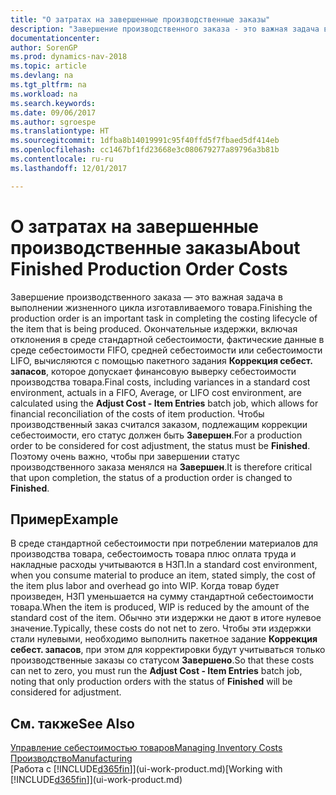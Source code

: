 ```yaml
---
title: "О затратах на завершенные производственные заказы"
description: "Завершение производственного заказа - это важная задача в выполнении жизненного цикла изготавливаемого товара. Окончательные издержки, включая отклонения в среде стандартной себестоимости, фактические данные в среде себестоимости FIFO, средней себестоимости или себестоимости LIFO, вычисляются с помощью пакетного задания **Коррекция себест. запасов**."
documentationcenter: 
author: SorenGP
ms.prod: dynamics-nav-2018
ms.topic: article
ms.devlang: na
ms.tgt_pltfrm: na
ms.workload: na
ms.search.keywords: 
ms.date: 09/06/2017
ms.author: sgroespe
ms.translationtype: HT
ms.sourcegitcommit: 1dfba8b14019991c95f40ffd5f7fbaed5df414eb
ms.openlocfilehash: cc1467bf1fd23668e3c080679277a89796a3b81b
ms.contentlocale: ru-ru
ms.lasthandoff: 12/01/2017

---
```

# <a name="about-finished-production-order-costs"></a><span data-ttu-id="5975e-104">О затратах на завершенные производственные заказы</span><span class="sxs-lookup"><span data-stu-id="5975e-104">About Finished Production Order Costs</span></span>
<span data-ttu-id="5975e-105">Завершение производственного заказа — это важная задача в выполнении жизненного цикла изготавливаемого товара.</span><span class="sxs-lookup"><span data-stu-id="5975e-105">Finishing the production order is an important task in completing the costing lifecycle of the item that is being produced.</span></span> <span data-ttu-id="5975e-106">Окончательные издержки, включая отклонения в среде стандартной себестоимости, фактические данные в среде себестоимости FIFO, средней себестоимости или себестоимости LIFO, вычисляются с помощью пакетного задания **Коррекция себест. запасов**, которое допускает финансовую выверку себестоимости производства товара.</span><span class="sxs-lookup"><span data-stu-id="5975e-106">Final costs, including variances in a standard cost environment, actuals in a FIFO, Average, or LIFO cost environment, are calculated using the **Adjust Cost - Item Entries** batch job, which allows for financial reconciliation of the costs of item production.</span></span> <span data-ttu-id="5975e-107">Чтобы производственный заказ считался заказом, подлежащим коррекции себестоимости, его статус должен быть **Завершен**.</span><span class="sxs-lookup"><span data-stu-id="5975e-107">For a production order to be considered for cost adjustment, the status must be **Finished**.</span></span> <span data-ttu-id="5975e-108">Поэтому очень важно, чтобы при завершении статус производственного заказа менялся на **Завершен**.</span><span class="sxs-lookup"><span data-stu-id="5975e-108">It is therefore critical that upon completion, the status of a production order is changed to **Finished**.</span></span>  

## <a name="example"></a><span data-ttu-id="5975e-109">Пример</span><span class="sxs-lookup"><span data-stu-id="5975e-109">Example</span></span>  
 <span data-ttu-id="5975e-110">В среде стандартной себестоимости при потреблении материалов для производства товара, себестоимость товара плюс оплата труда и накладные расходы учитываются в НЗП.</span><span class="sxs-lookup"><span data-stu-id="5975e-110">In a standard cost environment, when you consume material to produce an item, stated simply, the cost of the item plus labor and overhead go into WIP.</span></span> <span data-ttu-id="5975e-111">Когда товар будет произведен, НЗП уменьшается на сумму стандартной себестоимости товара.</span><span class="sxs-lookup"><span data-stu-id="5975e-111">When the item is produced, WIP is reduced by the amount of the standard cost of the item.</span></span> <span data-ttu-id="5975e-112">Обычно эти издержки не дают в итоге нулевое значение.</span><span class="sxs-lookup"><span data-stu-id="5975e-112">Typically, these costs do not net to zero.</span></span> <span data-ttu-id="5975e-113">Чтобы эти издержки стали нулевыми, необходимо выполнить пакетное задание **Коррекция себест. запасов**, при этом для корректировки будут учитываться только производственные заказы со статусом **Завершено**.</span><span class="sxs-lookup"><span data-stu-id="5975e-113">So that these costs can net to zero, you must run the **Adjust Cost - Item Entries** batch job, noting that only production orders with the status of **Finished** will be considered for adjustment.</span></span>  

## <a name="see-also"></a><span data-ttu-id="5975e-114">См. также</span><span class="sxs-lookup"><span data-stu-id="5975e-114">See Also</span></span>  
[<span data-ttu-id="5975e-115">Управление себестоимостью товаров</span><span class="sxs-lookup"><span data-stu-id="5975e-115">Managing Inventory Costs</span></span>](finance-manage-inventory-costs.md)  
[<span data-ttu-id="5975e-116">Производство</span><span class="sxs-lookup"><span data-stu-id="5975e-116">Manufacturing</span></span>](production-manage-manufacturing.md)  
<span data-ttu-id="5975e-117">[Работа с [!INCLUDE[d365fin](includes/d365fin_md.md)]](ui-work-product.md)</span><span class="sxs-lookup"><span data-stu-id="5975e-117">[Working with [!INCLUDE[d365fin](includes/d365fin_md.md)]](ui-work-product.md)</span></span>

